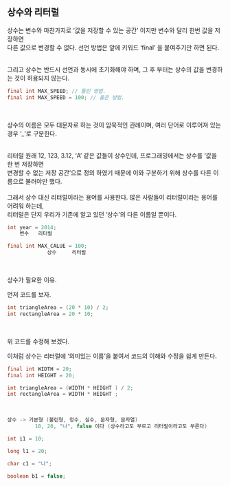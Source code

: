 ## 상수와 리터럴

상수는 변수와 마찬가지로 ‘값을 저장할 수 있는 공간’ 이지만 변수와 달리 한번 값을 저장하면 <br/>다른 값으로 변경할 수 없다. 선언 방법은 앞에 키워드 ‘final’ 을 붙여주기만 하면 된다. 

<br/>그리고 상수는 반드시 선언과 동시에 초기화해야 하며, 그 후 부터는 상수의 값을 변경하는 것이 허용되지 않는다.

```java
final int MAX_SPEED; // 틀린 방법. 
final int MAX_SPEED = 100; // 옳은 방법.
```

<br/>

상수의 이름은 모두 대문자로 하는 것이 암묵적인 관례이며, 여러 단어로 이루어져 있는 경우 ‘_’로 구분한다.

<br/>리터럴 원래 12, 123, 3.12, ‘A’ 같은 값들이 상수인데, 프로그래밍에서는 상수를 ‘값을 한 번 저장하면 <br/>변경할 수 없는 저장 공간’으로 정의 하였기 때문에 이와 구분하기 위해 상수를 다른 이름으로 불러야만 했다. <br/><br/>그래서 상수 대신 리터럴이라는 용어를 사용한다. 많은 사람들이 리터럴이라는 용어를 어려워 하는데, <br/>리터럴은 단지 우리가 기존에 알고 있던 ‘상수’의 다른 이름일 뿐이다.

```java
int year = 2014;
	변수   리터럴

final int MAX_CALUE = 100;
             상수     리터럴
```

<br/>

상수가 필요한 이유.

먼저 코드를 보자.

```java
int triangleArea = (20 * 10) / 2;
int rectangleArea = 20 * 10;
```

<br/>

위 코드를 수정해 보겠다.

이처럼 상수는 리터럴에 ‘의미있는 이름’을 붙여서 코드의 이해와 수정을 쉽게 만든다.

```java
final int WIDTH = 20;
final int HEIGHT = 20;

int triangleArea = (WIDTH * HEIGHT ) / 2;
int rectangleArea = WIDTH * HEIGHT ;
```

<br/>

```java
상수 -> 기본형 (불린형, 정수, 실수, 문자형, 문자열)
         10, 20, "나", false 이다 (상수라고도 부르고 리터럴이라고도 부른다)

int i1 = 10;

long l1 = 20;

char c1 = "나";

boolean b1 = false;
```